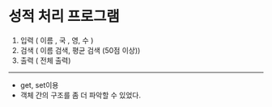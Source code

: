 # 성적 처리 프로그램
1. 입력 ( 이름 , 국 , 영, 수 )
2. 검색 (	이름 검색, 평균 검색 (50점 이상))
3. 출력 ( 전체 출력)

-----------------------------------------------

+ get, set이용
+ 객체 간의 구조를 좀 더 파악할 수 있었다. 
